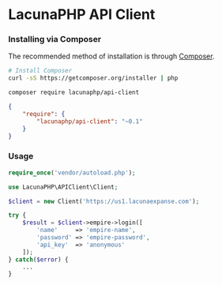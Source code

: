 LacunaPHP API Client
====================




### Installing via Composer

The recommended method of installation is through [Composer](http://getcomposer.org).

```bash
# Install Composer
curl -sS https://getcomposer.org/installer | php
```

```bash
composer require lacunaphp/api-client
```

```json
{
	"require": {
		"lacunaphp/api-client": "~0.1"
	}
}
```



### Usage

```php
require_once('vendor/autoload.php');

use LacunaPHP\APIClient\Client;

$client = new Client('https://us1.lacunaexpanse.com');

try {
	$result = $client->empire->login([
		'name'     => 'empire-name',
		'password' => 'empire-password',
		'api_key'  => 'anonymous'
	]);
} catch($error) {
	...
}

```
